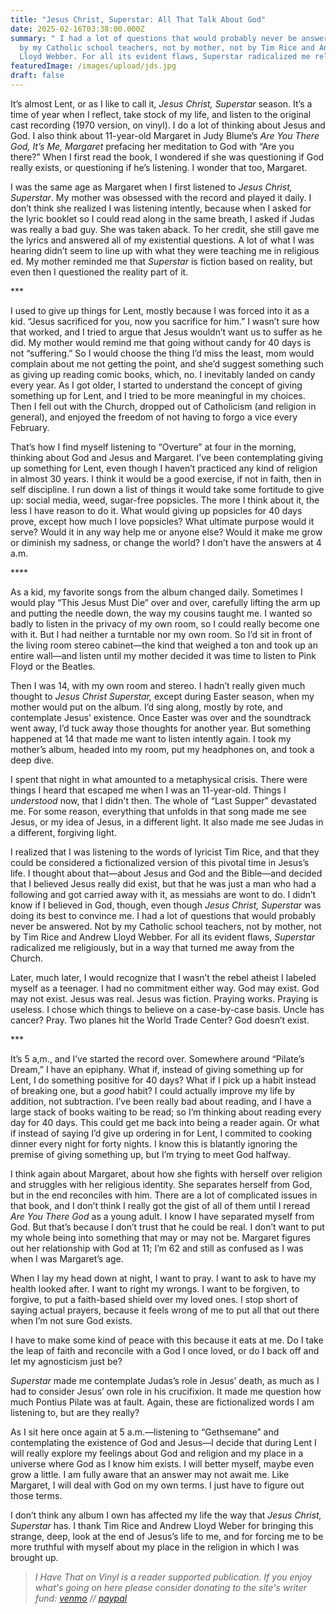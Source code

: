 ```yaml
---
title: "Jesus Christ, Superstar: All That Talk About God"
date: 2025-02-16T03:38:00.000Z
summary: " I had a lot of questions that would probably never be answered. Not
  by my Catholic school teachers, not by mother, not by Tim Rice and Andrew
  Lloyd Webber. For all its evident flaws, Superstar radicalized me religiously"
featuredImage: /images/upload/jds.jpg
draft: false
---
```

It’s almost Lent, or as I like to call it, *Jesus Christ, Superstar* season. It’s a time of year when I reflect, take stock of my life, and listen to the original cast recording (1970 version, on vinyl). I do a lot of thinking about Jesus and God. I also think about 11-year-old Margaret in Judy Blume’s *Are You There God, It’s Me, Margaret* prefacing her meditation to God with “Are you there?” When I first read the book, I wondered if she was questioning if God really exists, or questioning if he’s listening. I wonder that too, Margaret.

I was the same age as Margaret when I first listened to *Jesus Christ, Superstar*. My mother was obsessed with the record and played it daily. I don’t think she realized I was listening intently, because when I asked for the lyric booklet so I could read along in the same breath, I asked if Judas was really a bad guy. She was taken aback. To her credit, she still gave me the lyrics and answered all of my existential questions. A lot of what I was hearing didn’t seem to line up with what they were teaching me in religious ed. My mother reminded me that *Superstar* is fiction based on reality, but even then I questioned the reality part of it.

\*\**

I used to give up things for Lent, mostly because I was forced into it as a kid. “Jesus sacrificed for you, now you sacrifice for him.” I wasn’t sure how that worked, and I tried to argue that Jesus wouldn’t want us to suffer as he did. My mother would remind me that going without candy for 40 days is not “suffering.” So I would choose the thing I’d miss the least, mom would complain about me not getting the point, and she’d suggest something such as giving up reading comic books, which, no. I inevitably landed on candy every year. As I got older, I started to understand the concept of giving something up for Lent, and I tried to be more meaningful in my choices. Then I fell out with the Church, dropped out of Catholicism (and religion in general), and enjoyed the freedom of not having to forgo a vice every February.

That’s how I find myself listening to “Overture” at four in the morning, thinking about God and Jesus and Margaret. I’ve been contemplating giving up something for Lent, even though I haven’t practiced any kind of religion in almost 30 years. I think it would be a good exercise, if not in faith, then in self discipline. I run down a list of things it would take some fortitude to give up: social media, weed, sugar-free popsicles. The more I think about it, the less I have reason to do it. What would giving up popsicles for 40 days prove, except how much I love popsicles? What ultimate purpose would it serve? Would it in any way help me or anyone else? Would it make me grow or diminish my sadness, or change the world? I don’t have the answers at 4 a.m.

\*\*\*\*

As a kid, my favorite songs from the album changed daily. Sometimes I would play “This Jesus Must Die” over and over, carefully lifting the arm up and putting the needle down, the way my cousins taught me. I wanted so badly to listen in the privacy of my own room, so I could really become one with it. But I had neither a turntable nor my own room. So I’d sit in front of the living room stereo cabinet—the kind that weighed a ton and took up an entire wall—and listen until my mother decided it was time to listen to Pink Floyd or the Beatles.

Then I was 14, with my own room and stereo. I hadn’t really given much thought to *Jesus Christ Superstar,* except during Easter season, when my mother would put on the album. I’d sing along, mostly by rote, and contemplate Jesus’ existence. Once Easter was over and the soundtrack went away, I’d tuck away those thoughts for another year. But something happened at 14 that made me want to listen intently again. I took my mother’s album, headed into my room, put my headphones on, and took a deep dive.

I spent that night in what amounted to a metaphysical crisis. There were things I heard that escaped me when I was an 11-year-old. Things I *understood* now, that I didn't then. The whole of “Last Supper” devastated me. For some reason, everything that unfolds in that song made me see Jesus, or my idea of Jesus, in a different light. It also made me see Judas in a different, forgiving light.

I realized that I was listening to the words of lyricist Tim Rice, and that they could be considered a fictionalized version of this pivotal time in Jesus’s life. I thought about that—about Jesus and God and the Bible—and decided that I believed Jesus really did exist, but that he was just a man who had a following and got carried away with it, as messiahs are wont to do. I didn’t know if I believed in God, though, even though *Jesus Christ, Superstar* was doing its best to convince me. I had a lot of questions that would probably never be answered. Not by my Catholic school teachers, not by mother, not by Tim Rice and Andrew Lloyd Webber. For all its evident flaws, *Superstar* radicalized me religiously, but in a way that turned me away from the Church.

Later, much later, I would recognize that I wasn’t the rebel atheist I labeled myself as a teenager. I had no commitment either way. God may exist. God may not exist. Jesus was real. Jesus was fiction. Praying works. Praying is useless. I chose which things to believe on a case-by-case basis. Uncle has cancer? Pray. Two planes hit the World Trade Center? God doesn’t exist.

\*\**

It’s 5 a,m., and I’ve started the record over. Somewhere around “Pilate’s Dream,” I have an epiphany. What if, instead of giving something up for Lent, I do something positive for 40 days? What if I pick up a habit instead of breaking one, but a *good* habit? I could actually improve my life by addition, not subtraction. I’ve been really bad about reading, and I have a large stack of books waiting to be read; so I’m thinking about reading every day for 40 days. This could get me back into being a reader again. Or what if instead of saying I’d give up ordering in for Lent, I commited to cooking dinner every night for forty nights. I know this is blatantly ignoring the premise of giving something up, but I’m trying to meet God halfway.

I think again about Margaret, about how she fights with herself over religion and struggles with her religious identity. She separates herself from God, but in the end reconciles with him. There are a lot of complicated issues in that book, and I don’t think I really got the gist of all of them until I reread *Are You There God* as a young adult. I know I have separated myself from God. But that’s because I don’t trust that he could be real. I don’t want to put my whole being into something that may or may not be. Margaret figures out her relationship with God at 11; I’m 62 and still as confused as I was when I was Margaret’s age.

When I lay my head down at night, I want to pray. I want to ask to have my health looked after. I want to right my wrongs. I want to be forgiven, to forgive, to put a faith-based shield over my loved ones. I stop short of saying actual prayers, because it feels wrong of me to put all that out there when I’m not sure God exists.

I have to make some kind of peace with this because it eats at me. Do I take the leap of faith and reconcile with a God I once loved, or do I back off and let my agnosticism just be?

*Superstar* made me contemplate Judas’s role in Jesus’ death, as much as I had to consider Jesus’ own role in his crucifixion. It made me question how much Pontius Pilate was at fault. Again, these are fictionalized words I am listening to, but are they really?

As I sit here once again at 5 a.m.—listening to “Gethsemane” and contemplating the existence of God and Jesus—I decide that during Lent I will really explore my feelings about God and religion and my place in a universe where God as I know him exists. I will better myself, maybe even grow a little. I am fully aware that an answer may not await me. Like Margaret, I will deal with God on my own terms. I just have to figure out those terms.

 I don’t think any album I own has affected my life the way that *Jesus Christ, Superstar* has. I thank Tim Rice and Andrew Lloyd Weber for bringing this strange, deep, look at the end of Jesus’s life to me, and for forcing me to be more truthful with myself about my place in the religion in which I was brought up.

> *I Have That on Vinyl is a reader supported publication. If you enjoy what's going on here please consider donating to the site's writer fund: [venmo](https://account.venmo.com/u/Michele-Catalano2659) // [paypal](https://www.paypal.com/paypalme/goingitaloneny?country.x=US&locale.x=en_US)*
